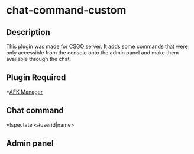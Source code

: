 # chat-command-custom
## Description
  This plugin was made for CSGO server. It adds some commands that were only accessible from the console onto the admin panel and make them available through the chat.
 
## Plugin Required
  *[AFK Manager](https://forums.alliedmods.net/showthread.php?p=708265)

## Chat command
  *!spectate <#userid|name>
## Admin panel
